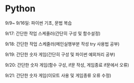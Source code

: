 # Python 

9/9~ 9/16일: 파이썬 기초, 문법 복습

9/17: 간단한 작업 스케줄러(간단히 구성 및 함수설정)

9/18: 간단한 작업 스케줄러(메인실행부분 작성 try 사용법 공부)

9/19: 간단한 숫자 게임(간단히 구성 및 파이썬 예외처리 공부)

9/20: 간단한 숫자 게임(함수 구성, if문 작성, 게임종료 if문에서 오류)

9/21: 간단한 숫자 게임(이모트 사용 및 게임종류 오류 수정)
